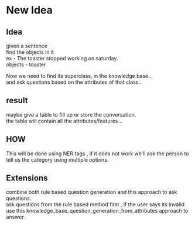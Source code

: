 # New Idea


## Idea
given a sentence  
find the objects in it  
ex - The toaster stopped working on saturday.   
objects - toaster

Now we need to find its superclass, in the knowledge base...   
and ask questions based on the attributes of that class..   



## result
maybe give a table to fill up or store the conversation.  
the table will contain all the attributes/features ..  

## HOW
This will be done using NER tags , if it does not work we'll ask the person to tell us the category using multiple options.


## Extensions
combine both rule based question generation and this approach to ask questions.  
ask questions from the rule based method first , if the user says its invalid use this knowledge_base_question_generation_from_attributes approach to answer.
